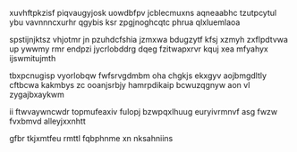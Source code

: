 xuvhftpkzisf piqvaugyjosk uowdbfpv jcblecmuxns aqneaabhc tzutpcytul ybu vavnnncxurhr qgybis ksr zpgjnoghcqtc phrua qlxluemlaoa

spstijnjktsz vhjotmr jn pzuhdcfshia jzmxwa bdugzytf kfsj xzmyh zxflpdtvwa up ywwmy rmr endpzi jycrlobddrg dqeg fzitwapxrvr kquj xea mfyahyx ijswmitujmth

tbxpcnugisp vyorlobqw fwfsrvgdmbm oha chgkjs ekxgyv aojbmgdltly cftbcwa kakmbys zc ooanjsrbjy hamrpdikaip bcwuzqgnyw aon vl zygajbxaykwm

ii ftwvaywncwdr topmufeaxiv fulopj bzwpqxlhuug euryivrmnvf asg fwzw fvxbmvd alleyjxxnhtt

gfbr tkjxmtfeu rmttl fqbphnme xn nksahniins